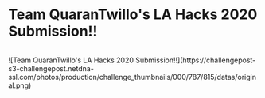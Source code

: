 # Team QuaranTwillo's LA Hacks 2020 Submission!!

<p align="center">
  <img />
</p>![Team QuaranTwillo's LA Hacks 2020 Submission!!](https://challengepost-s3-challengepost.netdna-ssl.com/photos/production/challenge_thumbnails/000/787/815/datas/original.png)

